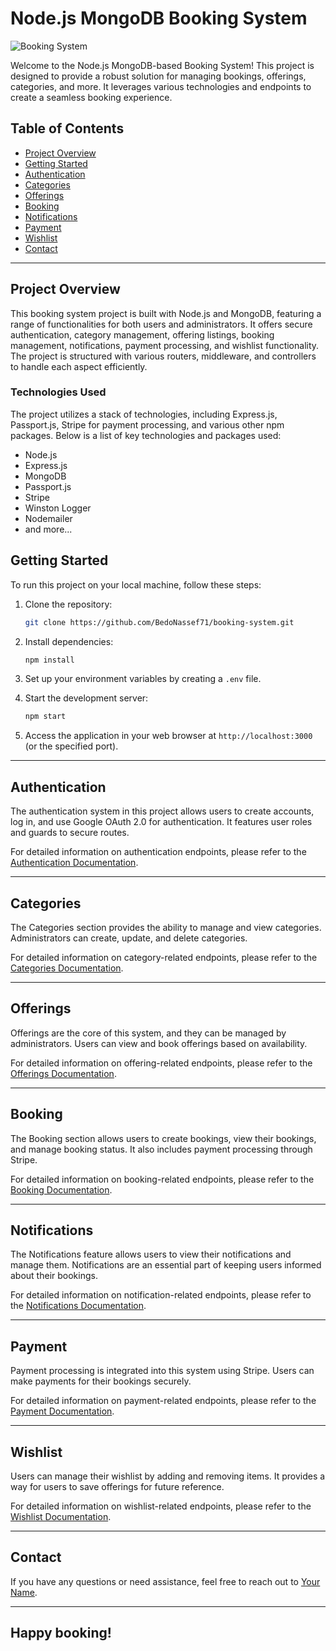 # Node.js MongoDB Booking System

![Booking System](https://uploads-ssl.webflow.com/5c29380b1110ec92a203aa84/5c4400a527353e362727fe90_c6d8491e8ed0a1c67408299a8798e6d8.png)

Welcome to the Node.js MongoDB-based Booking System! This project is designed to provide a robust solution for managing bookings, offerings, categories, and more. It leverages various technologies and endpoints to create a seamless booking experience.

## Table of Contents

- [Project Overview](#project-overview)
- [Getting Started](#getting-started)
- [Authentication](#authentication)
- [Categories](#categories)
- [Offerings](#offerings)
- [Booking](#booking)
- [Notifications](#notifications)
- [Payment](#payment)
- [Wishlist](#wishlist)
- [Contact](#contact)

---

## Project Overview

This booking system project is built with Node.js and MongoDB, featuring a range of functionalities for both users and administrators. It offers secure authentication, category management, offering listings, booking management, notifications, payment processing, and wishlist functionality. The project is structured with various routers, middleware, and controllers to handle each aspect efficiently.

### Technologies Used

The project utilizes a stack of technologies, including Express.js, Passport.js, Stripe for payment processing, and various other npm packages. Below is a list of key technologies and packages used:

- Node.js
- Express.js
- MongoDB
- Passport.js
- Stripe
- Winston Logger
- Nodemailer
- and more...

## Getting Started

To run this project on your local machine, follow these steps:

1. Clone the repository:
   ```bash
   git clone https://github.com/BedoNassef71/booking-system.git
   ```

2. Install dependencies:
   ```bash
   npm install
   ```

3. Set up your environment variables by creating a `.env` file.

4. Start the development server:
   ```bash
   npm start
   ```

5. Access the application in your web browser at `http://localhost:3000` (or the specified port).

---

## Authentication

The authentication system in this project allows users to create accounts, log in, and use Google OAuth 2.0 for authentication. It features user roles and guards to secure routes.

For detailed information on authentication endpoints, please refer to the [Authentication Documentation](./auth.md).

---

## Categories

The Categories section provides the ability to manage and view categories. Administrators can create, update, and delete categories.

For detailed information on category-related endpoints, please refer to the [Categories Documentation](./categories.md).

---

## Offerings

Offerings are the core of this system, and they can be managed by administrators. Users can view and book offerings based on availability.

For detailed information on offering-related endpoints, please refer to the [Offerings Documentation](./offering.md).

---

## Booking

The Booking section allows users to create bookings, view their bookings, and manage booking status. It also includes payment processing through Stripe.

For detailed information on booking-related endpoints, please refer to the [Booking Documentation](./booking.md).

---

## Notifications

The Notifications feature allows users to view their notifications and manage them. Notifications are an essential part of keeping users informed about their bookings.

For detailed information on notification-related endpoints, please refer to the [Notifications Documentation](./notifications.md).

---

## Payment

Payment processing is integrated into this system using Stripe. Users can make payments for their bookings securely.

For detailed information on payment-related endpoints, please refer to the [Payment Documentation](./payment.md).

---

## Wishlist

Users can manage their wishlist by adding and removing items. It provides a way for users to save offerings for future reference.

For detailed information on wishlist-related endpoints, please refer to the [Wishlist Documentation](./wishlist.md).

---

## Contact

If you have any questions or need assistance, feel free to reach out to [Your Name](mailto:bedonassef71@gmail.com).

---

## Happy booking!